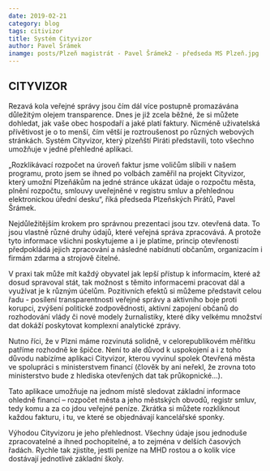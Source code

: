 ```yaml
---
date: 2019-02-21
category: blog
tags: citivizor
title: Systém Cityvizor
author: Pavel Šrámek
inamge: posts/Plzeň magistrát - Pavel Šrámek2 - předseda MS Plzeň.jpg
---
```


## CITYVIZOR
Rezavá kola veřejné správy jsou čím dál více postupně promazávána důležitým olejem transparence. Dnes je již zcela běžné, že si můžete dohledat, jak vaše obec hospodaří a jaké platí faktury. Nicméně uživatelská přívětivost je o to menší, čím větší je roztroušenost po různých webových stránkách. Systém Cityvizor, který plzeňští Piráti představili, toto všechno umožňuje v jedné přehledné aplikaci.

„Rozklikávací rozpočet na úroveň faktur jsme voličům slíbili v našem programu, proto jsem se ihned po volbách zaměřil na projekt Cityvizor, který umožní Plzeňákům na jedné stránce ukázat údaje o rozpočtu města, plnění rozpočtu, smlouvy uveřejněné v registru smluv a přehlednou elektronickou úřední desku“, říká předseda Plzeňských Pirátů, Pavel Šrámek.

Nejdůležitějším krokem pro správnou prezentaci jsou tzv. otevřená data. To jsou vlastně různé druhy údajů, které veřejná správa zpracovává. A protože tyto informace všichni poskytujeme a i je platíme, princip otevřenosti předpokládá jejich zpracování a následné nabídnutí občanům, organizacím i firmám zdarma a strojově čitelné.

V praxi tak může mít každý obyvatel jak lepší přístup k informacím, které až dosud spravoval stát, tak možnost s těmito informacemi pracovat dál a využívat je k různým účelům. Pozitivních efektů si můžeme představit celou řadu - posílení transparentnosti veřejné správy a aktivního boje proti korupci, zvýšení politické zodpovědnosti, aktivní zapojení občanů do rozhodování vlády či nové modely žurnalistiky, které díky velkému množství dat dokáží poskytovat komplexní analytické zprávy.

Nutno říci, že v Plzni máme rozvinutá solidně, v celorepublikovém měřítku patříme rozhodně ke špičce. Není to ale důvod k uspokojení a i z toho důvodu nabízíme aplikaci Cityvizor, kterou vyvinul spolek Otevřená města ve spolupráci s ministerstvem financí (člověk by ani neřekl, že zrovna toto ministerstvo bude z hlediska otevřených dat tak průkopnické…).

Tato aplikace umožňuje na jednom místě sledovat základní informace ohledně financí – rozpočet města a jeho městských obvodů, registr smluv, tedy komu a za co jdou veřejné peníze. Zkrátka si můžete rozkliknout každou fakturu, i tu, ve které se objednávají kancelářské sponky.

Výhodou Cityvizoru je jeho přehlednost. Všechny údaje jsou jednoduše zpracovatelné a ihned pochopitelné, a to zejména v delších časových řadách. Rychle tak zjistíte, jestli peníze na MHD rostou a o kolik více dostávají jednotlivé základní školy. 

